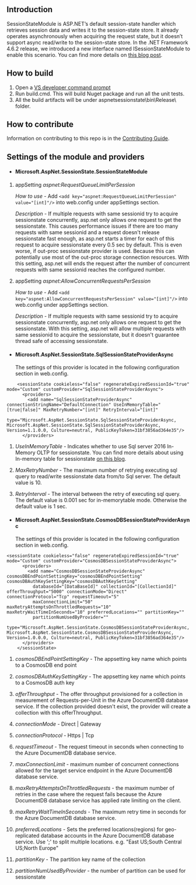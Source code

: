 ## Introduction
SessionStateModule is ASP.NET’s default session-state handler which retrieves session data and writes it to the session-state store. It already operates asynchronously when acquiring the request state, but it doesn’t support async read/write to the session-state store. In the .NET Framework 4.6.2 release, we introduced a new interface named ISessionStateModule to enable this scenario. You can find more details on [this blog post](https://blogs.msdn.microsoft.com/webdev/2016/09/29/introducing-the-asp-net-async-sessionstate-module/).

## How to build
1. Open a [VS developer command prompt](https://docs.microsoft.com/en-us/dotnet/framework/tools/developer-command-prompt-for-vs)
2. Run build.cmd. This will build Nuget package and run all the unit tests.
3. All the build artifacts will be under aspnetsessionstate\bin\Release\ folder.

## How to contribute
Information on contributing to this repo is in the [Contributing Guide](CONTRIBUTING.md).

## Settings of the module and providers

+ #### Microsoft.AspNet.SessionState.SessionStateModule

1. appSetting *aspnet:RequestQueueLimitPerSession*

    *How to use* - Add ```<add key="aspnet:RequestQueueLimitPerSession" value="[int]"/>``` into web.config under appSettings section.
    
    *Description* - If multiple requests with same sessionid try to acquire sessionstate concurrently, asp.net only allows one request to get the sessionstate. This causes performance issues if there are too many requests with same sessionid and a request doesn't release sessionstate fast enough, as asp.net starts a timer for each of this request to acquire sessionstate every 0.5 sec by default. This is even worse, if out-proc sessionstate provider is used. Because this can potentially use most of the out-proc storage connection resources. With this setting, asp.net will ends the request after the number of concurrent requests with same sessionid reaches the configured number.

2. appSetting *aspnet:AllowConcurrentRequestsPerSession*
    
    *How to use* - Add ```<add key="aspnet:AllowConcurrentRequestsPerSession" value="[int]"/>``` into web.config under appSettings section.
    
    *Description* - If multiple requests with same sessionid try to acquire sessionstate concurrently, asp.net only allows one request to get the sessionstate. With this setting, asp.net will allow multiple requests with same sessionid to acquire the sessionstate, but it doesn't guarantee thread safe of accessing sessionstate.

+ #### Microsoft.AspNet.SessionState.SqlSessionStateProviderAsync
    
    The settings of this provider is located in the following configuration section in web.config.
```
    <sessionState cookieless="false" regenerateExpiredSessionId="true" mode="Custom" customProvider="SqlSessionStateProviderAsync">
      <providers>
        <add name="SqlSessionStateProviderAsync" connectionStringName="DefaultConnection" UseInMemoryTable="[true|false]" MaxRetryNumber="[int]" RetryInterval="[int]"
          type="Microsoft.AspNet.SessionState.SqlSessionStateProviderAsync, Microsoft.AspNet.SessionState.SqlSessionStateProviderAsync, Version=1.1.0.0, Culture=neutral, PublicKeyToken=31bf3856ad364e35"/>
      </providers>
```

1. *UseInMemoryTable* - Indicates whether to use Sql server 2016 In-Memory OLTP for sessionstate. You can find more details about using In-memory table for sessionstate [on this blog](https://blogs.msdn.microsoft.com/sqlcat/2016/10/26/how-bwin-is-using-sql-server-2016-in-memory-oltp-to-achieve-unprecedented-performance-and-scale/).

2. *MaxRetryNumber* - The maximum number of retrying executing sql query to read/write sessionstate data from/to Sql server. The default value is 10.

3. *RetryInterval* - The interval between the retry of executing sql query. The default value is 0.001 sec for in-memorytable mode. Otherwise the default value is 1 sec.

+ #### Microsoft.AspNet.SessionState.CosmosDBSessionStateProviderAsync

    The settings of this provider is located in the following configuration section in web.config.
```
<sessionState cookieless="false" regenerateExpiredSessionId="true" mode="Custom" customProvider="CosmosDBSessionStateProviderAsync">
      <providers>
        <add name="CosmosDBSessionStateProviderAsync" cosmosDBEndPointSettingKey="cosmosDBEndPointSetting" cosmosDBAuthKeySettingKey="cosmosDBAuthKeySetting"
          databaseId="[DataBaseId]" collectionId="[CollectionId]" offerThroughput="5000" connectionMode="Direct" connectionProtocol="Tcp" requestTimeout="5"
          maxConnectionLimit="50" maxRetryAttemptsOnThrottledRequests="10" maxRetryWaitTimeInSeconds="10" preferredLocations="" partitionKey=""
          partitionNumUsedByProvider=""
          type="Microsoft.AspNet.SessionState.CosmosDBSessionStateProviderAsync, Microsoft.AspNet.SessionState.CosmosDBSessionStateProviderAsync, Version=1.0.0.0, Culture=neutral, PublicKeyToken=31bf3856ad364e35"/>
      </providers>
    </sessionState>
```
1. *cosmosDBEndPointSettingKey* - The appsetting key name which points to a CosmosDB end point

2. *cosmosDBAuthKeySettingKey* - The appsetting key name which points to a CosmosDB auth key

3. *offerThroughput* - The offer throughput provisioned for a collection in measurement of Requests-per-Unit in the Azure DocumentDB database service. If the collection provided doesn't exist, the provider will create a collection with this offerThroughput.

4. *connectionMode* - Direct | Gateway

5. *connectionProtocol* - Https | Tcp

6. *requestTimeout* - The request timeout in seconds when connecting to the Azure DocumentDB database service.

7. *maxConnectionLimit* - maximum number of concurrent connections allowed for the target service endpoint in the Azure DocumentDB database service.

8. *maxRetryAttemptsOnThrottledRequests* - the maximum number of retries in the case where the request fails because the Azure DocumentDB database service has applied rate limiting on the client.

9. *maxRetryWaitTimeInSeconds* - The maximum retry time in seconds for the Azure DocumentDB database service.

10. *preferredLocations* - Sets the preferred locations(regions) for geo-replicated database accounts in the Azure DocumentDB database service. Use ';' to split multiple locations. e.g. "East US;South Central US;North Europe"

11. *partitionKey* - The partition key name of the collection

12. *partitionNumUsedByProvider* - the number of partition can be used for sessionstate